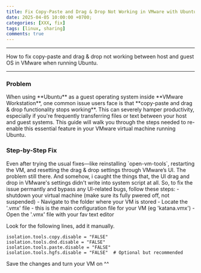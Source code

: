 ```yaml
---
title: Fix Copy-Paste and Drag & Drop Not Working in VMware with Ubuntu
date: 2025-04-05 10:00:00 +0700;
categories: [XXX, fix]
tags: [linux, sharing]
comments: true
---
```


---
How to fix copy-paste and drag & drop not working between host and guest OS in VMware when running Ubuntu.

---

<h3 id="Problem" style="font-weight: bold;">Problem</h3>
When using **Ubuntu** as a guest operating system inside **VMware Workstation**, one common issue users face is that **copy-paste and drag & drop functionality stops working**. This can severely hamper productivity, especially if you're frequently transferring files or text between your host and guest systems.
This guide will walk you through the steps needed to re-enable this essential feature in your VMware virtual machine running Ubuntu.  
<h3 id="Step-by-Step-Fix" style="font-weight: bold;">Step-by-Step Fix</h3>
Even after trying the usual fixes—like reinstalling `open-vm-tools`, restarting the VM, and resetting the drag & drop settings through VMware’s UI. The problem still there.   
And somehow, i caught the things that, the UI drag and drop in VMware's settings didn't write into system script at all. So, to fix the issue permantly and bypass any UI-related bugs, follow these steps:
- shutdown your virtual machine (make sure its fully pwered off, not suspended)
- Navigate to the folder where your VM is stored
- Locate the '.vmx' file - this is the main configuration file for your VM (eg 'katana.vmx')
- Open the '.vmx' file with your fav text editor

Look for the following lines, add it manually.
```shell
isolation.tools.copy.disable = "FALSE"
isolation.tools.dnd.disable = "FALSE"
isolation.tools.paste.disable = "FALSE"
isolation.tools.hgfs.disable = "FALSE"  # Optional but recommended
```

Save the changes and turn your VM on ^^

